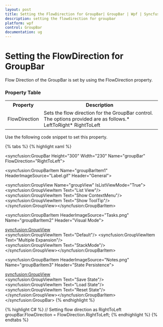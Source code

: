 ```yaml
---
layout: post
title: Setting the FlowDirection for GroupBar| GroupBar | Wpf | Syncfusion
description: setting the flowdirection for groupbar
platform: wpf
control: GroupBar
documentation: ug
---
```


# Setting the FlowDirection for GroupBar

Flow Direction of the GroupBar is set by using the FlowDirection property. 

### Property Table

<table>
<tr>
<th>
Property</th><th>
Description</th></tr>
<tr>
<td>
FlowDirection</td><td>
Sets the flow direction for the GroupBar control. The options provided are as follows.* LeftToRight* RightToLeft</td></tr>
</table>



Use the following code snippet to set this property.

{% tabs %}
{% highlight xaml %}
<!-- Adding GroupBar that has flow direction as left to right -->
<syncfusion:GroupBar Height="300" Width="230" Name="groupBar" FlowDirection="RightToLeft">
<!-- Adding GroupBarItem -->
<syncfusion:GroupBarItem Name="groupBarItem1" HeaderImageSource="Label.gif" Header="General">
  <!-- Adding content for GroupBar item using GroupView --> 
  <syncfusion:GroupView Name="groupView" IsListViewMode="True"> 
  <syncfusion:GroupViewItem Text="List View"/>   
  <syncfusion:GroupViewItem Text="Show ContextMenu"/>  
  <syncfusion:GroupViewItem Text="Show ToolTip"/> 
  </syncfusion:GroupView></syncfusion:GroupBarItem>
  <!-- Adding GroupBarItem -->
  <syncfusion:GroupBarItem HeaderImageSource="Tasks.png" Name="groupBarItem2" Header="Visual Mode">
  <!-- Adding content for GroupBar item using GroupView -->
  <syncfusion:GroupView>   
  <syncfusion:GroupViewItem Text="Default"/> 
  <syncfusion:GroupViewItem Text="Multiple Expansion"/>  
  <syncfusion:GroupViewItem Text="StackMode"/>
  </syncfusion:GroupView></syncfusion:GroupBarItem>
  <!-- Adding GroupBarItem -->
  <syncfusion:GroupBarItem HeaderImageSource="Notes.png" Name="groupBarItem3" Header="State Persistence">  
  <!-- Adding content for GroupBar item using GroupView -->  
  
  <syncfusion:GroupView>  
  <syncfusion:GroupViewItem Text="Save State"/>  
  <syncfusion:GroupViewItem Text="Load State"/>  
  <syncfusion:GroupViewItem Text="Reset State"/>  
  </syncfusion:GroupView></syncfusion:GroupBarItem>
  </syncfusion:GroupBar>
  {% endhighlight %}

{% highlight C# %}
// Setting flow direction as RightToLeft
groupBar.FlowDirection = FlowDirection.RightToLeft;
 {% endhighlight %} 
{% endtabs %}


